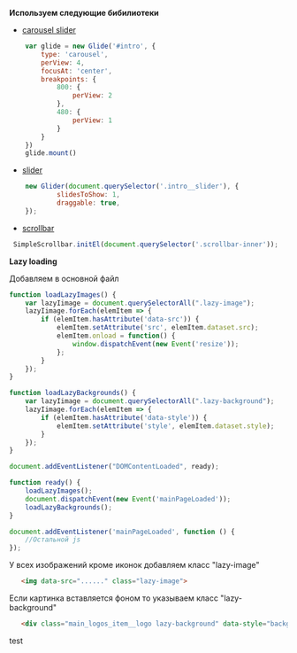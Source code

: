 **Используем следующие бибилиотеки**


*  [carousel slider](https://glidejs.com/docs/setup/)
```javascript
    var glide = new Glide('#intro', {
        type: 'carousel',
        perView: 4,
        focusAt: 'center',
        breakpoints: {
            800: {
                perView: 2
            },
            480: {
                perView: 1
            }
        }
    })
    glide.mount()
```

*  [slider](https://nickpiscitelli.github.io/Glider.js/)
```javascript
    new Glider(document.querySelector('.intro__slider'), {
    		slidesToShow: 1,
    		draggable: true,
    });
```
*  [scrollbar](https://github.com/buzinas/simple-scrollbar)
```javascript
 SimpleScrollbar.initEl(document.querySelector('.scrollbar-inner'));
```



**Lazy loading**

Добавляем в основной файл

```js
function loadLazyImages() {
	var lazyIimage = document.querySelectorAll(".lazy-image");
	lazyIimage.forEach(elemItem => {
		if (elemItem.hasAttribute('data-src')) {
			elemItem.setAttribute('src', elemItem.dataset.src);
			elemItem.onload = function() {
				window.dispatchEvent(new Event('resize'));
			};
		}
	});
}

function loadLazyBackgrounds() {
	var lazyIimage = document.querySelectorAll(".lazy-background");
	lazyIimage.forEach(elemItem => {
		if (elemItem.hasAttribute('data-style')) {
			elemItem.setAttribute('style', elemItem.dataset.style);
		}
	});
}

document.addEventListener("DOMContentLoaded", ready);

function ready() {
	loadLazyImages();
	document.dispatchEvent(new Event('mainPageLoaded'));
	loadLazyBackgrounds();
}

document.addEventListener('mainPageLoaded', function () {
    //Остальной js
});
```

У всех изображений кроме иконок добавляем класс "lazy-image"

```html
   <img data-src="......" class="lazy-image">
```

Если картинка вставляется фоном то указываем класс "lazy-background"

```html
   <div class="main_logos_item__logo lazy-background" data-style="background: url(.....) no-repeat; "></div>
```


test
